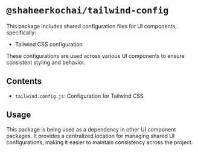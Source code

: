 # `@shaheerkochai/tailwind-config`

This package includes shared configuration files for UI components, specifically:

- Tailwind CSS configuration

These configurations are used across various UI components to ensure consistent styling and behavior.

## Contents

- `tailwind.config.js`: Configuration for Tailwind CSS

## Usage

This package is being used as a dependency in other UI component packages. It provides a centralized location for managing shared UI configurations, making it easier to maintain consistency across the project.
